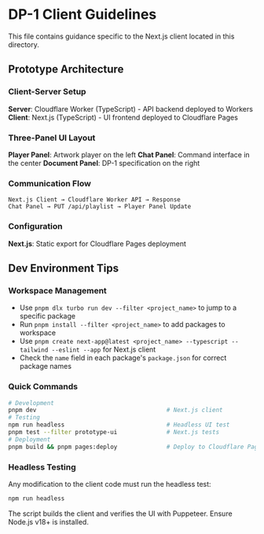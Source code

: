 # DP-1 Client Guidelines

This file contains guidance specific to the Next.js client located in this directory.

## Prototype Architecture

### Client-Server Setup
**Server**: Cloudflare Worker (TypeScript) - API backend deployed to Workers
**Client**: Next.js (TypeScript) - UI frontend deployed to Cloudflare Pages

### Three-Panel UI Layout
**Player Panel**: Artwork player on the left
**Chat Panel**: Command interface in the center
**Document Panel**: DP-1 specification on the right

### Communication Flow
```
Next.js Client → Cloudflare Worker API → Response
Chat Panel → PUT /api/playlist → Player Panel Update
```

### Configuration
**Next.js**: Static export for Cloudflare Pages deployment

## Dev Environment Tips

### Workspace Management
- Use `pnpm dlx turbo run dev --filter <project_name>` to jump to a specific package
- Run `pnpm install --filter <project_name>` to add packages to workspace
- Use `pnpm create next-app@latest <project_name> --typescript --tailwind --eslint --app` for Next.js client
- Check the `name` field in each package's `package.json` for correct package names

### Quick Commands
```bash
# Development
pnpm dev                                     # Next.js client
# Testing
npm run headless                             # Headless UI test
pnpm test --filter prototype-ui              # Next.js tests
# Deployment
pnpm build && pnpm pages:deploy              # Deploy to Cloudflare Pages
```

### Headless Testing
Any modification to the client code must run the headless test:
```bash
npm run headless
```
The script builds the client and verifies the UI with Puppeteer. Ensure Node.js v18+ is installed.
